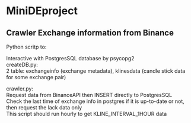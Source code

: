 # MiniDEproject
## Crawler Exchange information from Binance  
Python scritp to:  


  Interactive with PostgresSQL database by psycopg2  
  createDB.py:   
  2 table: exchangeinfo (exchange metadata), klinesdata (candle stick data for some exchange pair)  
  
  crawler.py:   
  Request data from BinanceAPI then INSERT directly to PostgresSQL  
  Check the last time of exchange info in postgres if it is up-to-date or not, then request the lack data only  
  This script should run hourly to get KLINE_INTERVAL_1HOUR data   
